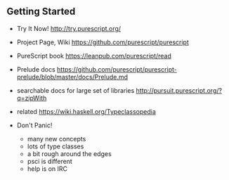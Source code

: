 ## Getting Started


- Try It Now!
  http://try.purescript.org/

- Project Page, Wiki
  https://github.com/purescript/purescript

- PureScript book
  https://leanpub.com/purescript/read

- Prelude docs
  https://github.com/purescript/purescript-prelude/blob/master/docs/Prelude.md

- searchable docs for large set of libraries
  http://pursuit.purescript.org/?q=zipWith

- related
  https://wiki.haskell.org/Typeclassopedia

- Don't Panic!
  - many new concepts
  - lots of type classes
  - a bit rough around the edges
  - psci is different
  - help is on IRC

